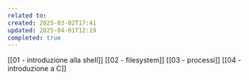 ```yaml
---
related to: 
created: 2025-03-02T17:41
updated: 2025-04-01T12:19
completed: true
---
```

[[01 - introduzione alla shell]]
[[02 - filesystem]]
[[03 - processi]]
[[04 - introduzione a C]]